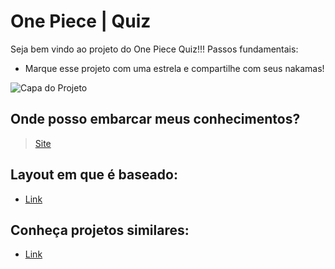 # One Piece | Quiz

Seja bem vindo ao projeto do One Piece Quiz!!! Passos fundamentais:
- Marque esse projeto com uma estrela e compartilhe com seus nakamas!

![Capa do Projeto](./img/layout-quiz.png)

## Onde posso embarcar meus conhecimentos?

> [Site](https://quiz-one-piece.henpassquesori.vercel.app/)

## Layout em que é baseado:
- [Link](https://www.figma.com/file/cg1MIzSRRss8ggpypQbmdD/AluraQuiz?node-id=0%3A1)

## Conheça projetos similares:

- [Link](https://aluraquiz-base.alura-challenges.vercel.app/contribuidores)